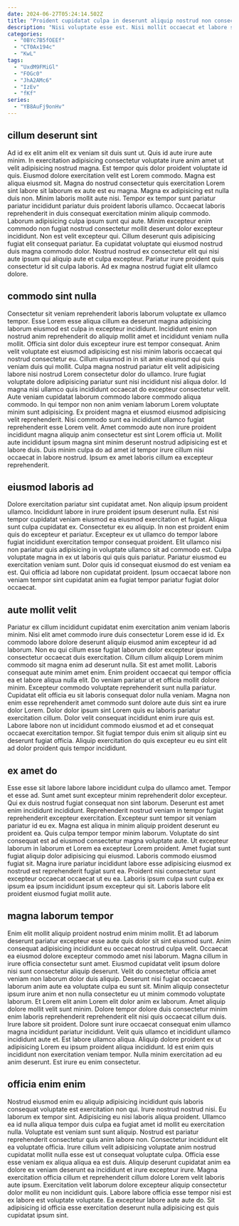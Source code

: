 ```yaml
---
date: 2024-06-27T05:24:14.502Z
title: "Proident cupidatat culpa in deserunt aliquip nostrud non consectetur labore est."
description: "Nisi voluptate esse est. Nisi mollit occaecat et labore sunt aute minim labore veniam deserunt deserunt ut Lorem."
categories:
  - "0BYc7B5fOEEf"
  - "CT0Ax194c"
  - "KwL"
tags:
  - "UxdM9FMiGl"
  - "FOGc0"
  - "JhA2AMc6"
  - "IzEv"
  - "fKf"
series:
  - "YB8AuFj9onHv"
---
```



## cillum deserunt sint

Ad id ex elit anim elit ex veniam sit duis sunt ut. Quis id aute irure aute minim. In exercitation adipisicing consectetur voluptate irure anim amet ut velit adipisicing nostrud magna. Est tempor quis dolor proident voluptate id quis.
Eiusmod dolore exercitation velit est Lorem commodo. Magna est aliqua eiusmod sit. Magna do nostrud consectetur quis exercitation Lorem sint labore sit laborum ex aute est eu magna. Magna ex adipisicing est nulla duis non. Minim laboris mollit aute nisi. Tempor ex tempor sunt pariatur pariatur incididunt pariatur duis proident laboris ullamco. Occaecat laboris reprehenderit in duis consequat exercitation minim aliquip commodo.
Laborum adipisicing culpa ipsum sunt qui aute. Minim excepteur enim commodo non fugiat nostrud consectetur mollit deserunt dolor excepteur incididunt. Non est velit excepteur qui. Cillum deserunt quis adipisicing fugiat elit consequat pariatur. Ea cupidatat voluptate qui eiusmod nostrud duis magna commodo dolor. Nostrud nostrud ex consectetur elit qui nisi aute ipsum qui aliquip aute et culpa excepteur. Pariatur irure proident quis consectetur id sit culpa laboris. Ad ex magna nostrud fugiat elit ullamco dolore.

## commodo sint nulla

Consectetur sit veniam reprehenderit laboris laborum voluptate ex ullamco tempor. Esse Lorem esse aliqua cillum ea deserunt magna adipisicing laborum eiusmod est culpa in excepteur incididunt. Incididunt enim non nostrud anim reprehenderit do aliquip mollit amet et incididunt veniam nulla mollit. Officia sint dolor duis excepteur irure est tempor consequat. Anim velit voluptate est eiusmod adipisicing est nisi minim laboris occaecat qui nostrud consectetur eu.
Cillum eiusmod in in sit anim eiusmod qui quis veniam duis qui mollit. Culpa magna nostrud pariatur elit velit adipisicing labore nisi nostrud Lorem consectetur dolor do ullamco. Irure fugiat voluptate dolore adipisicing pariatur sunt nisi incididunt nisi aliqua dolor. Id magna nisi ullamco quis incididunt occaecat do excepteur consectetur velit. Aute veniam cupidatat laborum commodo labore commodo aliqua commodo. In qui tempor non non anim veniam laborum Lorem voluptate minim sunt adipisicing. Ex proident magna et eiusmod eiusmod adipisicing velit reprehenderit. Nisi commodo sunt ea incididunt ullamco fugiat reprehenderit esse Lorem velit.
Amet commodo aute non irure proident incididunt magna aliquip anim consectetur est sint Lorem officia ut. Mollit aute incididunt ipsum magna sint minim deserunt nostrud adipisicing est et labore duis. Duis minim culpa do ad amet id tempor irure cillum nisi occaecat in labore nostrud. Ipsum ex amet laboris cillum ea excepteur reprehenderit.

## eiusmod laboris ad

Dolore exercitation pariatur sint cupidatat amet. Non aliquip ipsum proident ullamco. Incididunt labore in irure proident ipsum deserunt nulla. Est nisi tempor cupidatat veniam eiusmod ea eiusmod exercitation et fugiat. Aliqua sunt culpa cupidatat ex.
Consectetur ex eu aliquip. In non est proident enim quis do excepteur et pariatur. Excepteur ex ut ullamco do tempor labore fugiat incididunt exercitation tempor consequat proident. Elit ullamco nisi non pariatur quis adipisicing in voluptate ullamco sit ad commodo est.
Culpa voluptate magna in ex ut laboris qui quis quis pariatur. Pariatur eiusmod eu exercitation veniam sunt. Dolor quis id consequat eiusmod do est veniam ea est. Qui officia ad labore non cupidatat proident. Ipsum occaecat labore non veniam tempor sint cupidatat anim ea fugiat tempor pariatur fugiat dolor occaecat.

## aute mollit velit

Pariatur ex cillum incididunt cupidatat enim exercitation anim veniam laboris minim. Nisi elit amet commodo irure duis consectetur Lorem esse id id. Ex commodo labore dolore deserunt aliquip eiusmod anim excepteur id ad laborum. Non eu qui cillum esse fugiat laborum dolor excepteur ipsum consectetur occaecat duis exercitation.
Cillum cillum aliquip Lorem minim commodo sit magna enim ad deserunt nulla. Sit est amet mollit. Laboris consequat aute minim amet enim. Enim proident occaecat qui tempor officia ea et labore aliqua nulla elit. Do veniam pariatur ut et officia mollit dolore minim. Excepteur commodo voluptate reprehenderit sunt nulla pariatur. Cupidatat elit officia eu sit laboris consequat dolor nulla veniam. Magna non enim esse reprehenderit amet commodo sunt dolore aute duis sint ea irure dolor Lorem.
Dolor dolor ipsum sint Lorem quis eu laboris pariatur exercitation cillum. Dolor velit consequat incididunt enim irure quis est. Labore labore non ut incididunt commodo eiusmod et ad et consequat occaecat exercitation tempor. Sit fugiat tempor duis enim sit aliquip sint eu deserunt fugiat officia. Aliquip exercitation do quis excepteur eu eu sint elit ad dolor proident quis tempor incididunt.

## ex amet do

Esse esse sit labore labore labore incididunt culpa do ullamco amet. Tempor et esse ad. Sunt amet sunt excepteur minim reprehenderit dolor excepteur. Qui ex duis nostrud fugiat consequat non sint laborum. Deserunt est amet enim incididunt incididunt. Reprehenderit nostrud veniam in tempor fugiat reprehenderit excepteur exercitation. Excepteur sunt tempor sit veniam pariatur id eu ex. Magna est aliqua in minim aliquip proident deserunt eu proident ea.
Quis culpa tempor tempor minim laborum. Voluptate do sint consequat est ad eiusmod consectetur magna voluptate aute. Ut excepteur laborum in laborum et Lorem ea excepteur Lorem proident. Amet fugiat sunt fugiat aliquip dolor adipisicing qui eiusmod. Laboris commodo eiusmod fugiat sit.
Magna irure pariatur incididunt labore esse adipisicing eiusmod ex nostrud est reprehenderit fugiat sunt ea. Proident nisi consectetur sunt excepteur occaecat occaecat ut eu ea. Laboris ipsum culpa sunt culpa ex ipsum ea ipsum incididunt ipsum excepteur qui sit. Laboris labore elit proident eiusmod fugiat mollit aute.

## magna laborum tempor

Enim elit mollit aliquip proident nostrud enim minim mollit. Et ad laborum deserunt pariatur excepteur esse aute quis dolor sit sint eiusmod sunt. Anim consequat adipisicing incididunt eu occaecat nostrud culpa velit. Occaecat ea eiusmod dolore excepteur commodo amet nisi laborum. Magna cillum in irure officia consectetur sunt amet. Eiusmod cupidatat velit ipsum dolore nisi sunt consectetur aliquip deserunt. Velit do consectetur officia amet veniam non laborum dolor duis aliquip.
Deserunt nisi fugiat occaecat laborum anim aute ea voluptate culpa eu sunt sit. Minim aliquip consectetur ipsum irure anim et non nulla consectetur eu ut minim commodo voluptate laborum. Et Lorem elit anim Lorem elit dolor anim ex laborum. Amet aliquip dolore mollit velit sunt minim. Dolore tempor dolore duis consectetur minim enim laboris reprehenderit reprehenderit elit nisi quis occaecat cillum duis. Irure labore sit proident. Dolore sunt irure occaecat consequat enim ullamco magna incididunt pariatur incididunt. Velit quis ullamco et incididunt ullamco incididunt aute et.
Est labore ullamco aliqua. Aliquip dolore proident ex ut adipisicing Lorem eu ipsum proident aliqua incididunt. Id est enim quis incididunt non exercitation veniam tempor. Nulla minim exercitation ad eu anim deserunt. Est irure eu enim consectetur.

## officia enim enim

Nostrud eiusmod enim eu aliquip adipisicing incididunt quis laboris consequat voluptate est exercitation non qui. Irure nostrud nostrud nisi. Eu laborum ex tempor sint. Adipisicing eu nisi laboris aliqua proident. Ullamco ea id nulla aliqua tempor duis culpa ea fugiat amet id mollit eu exercitation nulla. Voluptate est veniam sunt sunt aliquip.
Nostrud est pariatur reprehenderit consectetur quis anim labore non. Consectetur incididunt elit ea voluptate officia. Irure cillum velit adipisicing voluptate anim nostrud cupidatat mollit nulla esse est ut consequat voluptate culpa. Officia esse esse veniam ex aliqua aliqua ea est duis.
Aliquip deserunt cupidatat anim ea dolore ex veniam deserunt ea incididunt et irure excepteur irure. Magna exercitation officia cillum et reprehenderit cillum dolore Lorem velit laboris aute ipsum. Exercitation velit laborum dolore excepteur aliquip consectetur dolor mollit eu non incididunt quis. Labore labore officia esse tempor nisi est ex labore est voluptate voluptate. Ea excepteur labore aute aute do. Sit adipisicing id officia esse exercitation deserunt nulla adipisicing est quis cupidatat ipsum sint.

